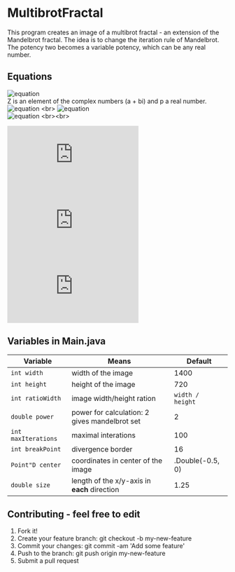 # MultibrotFractal
This program creates an image of a multibrot fractal - an extension of the Mandelbrot fractal.
The idea is to change the iteration rule of Mandelbrot. The potency two becomes a variable potency, which can be any real number.

## Equations
![equation](https://latex.codecogs.com/gif.latex?z_{n&plus;1}&space;=&space;z_{n}^2&space;&plus;&space;c&space;\rightarrow&space;z_{n&plus;1}&space;=&space;z_{n}^p&space;&plus;&space;c) <br>
Z is an element of the complex numbers (a + bi) and p a real number. <br> 
![equation](https://latex.codecogs.com/gif.latex?z&space;=&space;(a&space;&plus;&space;bi)&space;=&space;r(cos(\alpha&space;)&space;&plus;sin(\alpha&space;)i)) <br>
![equation](https://latex.codecogs.com/gif.latex?r&space;=&space;\arg&space;(z)&space;=&space;\sqrt{a^2&space;&plus;&space;b^2}) <br>
![equation](https://latex.codecogs.com/gif.latex?\alpha&space;=&space;\arctan&space;2(b,&space;a)) <br><br>

![equation](https://latex.codecogs.com/gif.latex?z%5Ep%20%3D%20r%5Ep%28cos%28p%5Calpha%20%29&plus;sin%28p%5Calpha%20%29i%29%29) <br>
![equation](https://latex.codecogs.com/gif.latex?a_%7Bn%20&plus;%201%7D%20%3D%20%5Csqrt%20%7Ba_%7Bn%7D%5E%7B2%7D%20&plus;%20b_%7Bn%7D%5E2%7D%5E%7Bp%7D*cos%28p%20*%20%5Carctan2%28b_%7Bn%7D%2C%20a_%7Bn%7D%29%29) <br>
![equation](https://latex.codecogs.com/gif.latex?b_%7Bn%20&plus;%201%7D%20%3D%20%5Csqrt%20%7Ba_%7Bn%7D%5E%7B2%7D%20&plus;%20b_%7Bn%7D%5E2%7D%5E%7Bp%7D*sin%28p%20*%20%5Carctan2%28b_%7Bn%7D%2C%20a_%7Bn%7D%29%29i)

## Variables in Main.java
Variable | Means | Default
------------ | ------------- | -------------
`int width` | width of the image | 1400
`int height` | height of the image | 720
`int ratioWidth`| image width/height ration | `width / height`
`double power` | power for calculation: 2 gives mandelbrot set| 2
`int maxIterations`| maximal interations | 100
`int breakPoint`| divergence border| 16
`Point"D center`| coordinates in center of the image| .Double(-0.5, 0)
`double size`| length of the x/y-axis in **each** direction| 1.25

## Contributing - feel free to edit
 1. Fork it!
 2. Create your feature branch: git checkout -b my-new-feature
 3. Commit your changes: git commit -am 'Add some feature'
 4. Push to the branch: git push origin my-new-feature
 5. Submit a pull request
